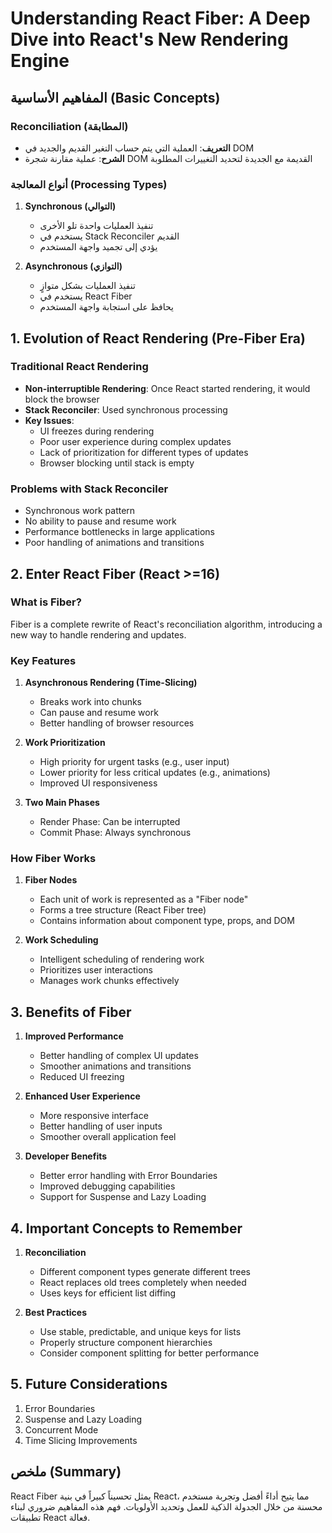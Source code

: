 # Understanding React Fiber: A Deep Dive into React's New Rendering Engine

## المفاهيم الأساسية (Basic Concepts)

### Reconciliation (المطابقة)
- **التعريف**: العملية التي يتم حساب التغير القديم والجديد في DOM
- **الشرح**: عملية مقارنة شجرة DOM القديمة مع الجديدة لتحديد التغييرات المطلوبة

### أنواع المعالجة (Processing Types)
1. **Synchronous (التوالي)**
   - تنفيذ العمليات واحدة تلو الأخرى
   - يستخدم في Stack Reconciler القديم
   - يؤدي إلى تجميد واجهة المستخدم

2. **Asynchronous (التوازي)**
   - تنفيذ العمليات بشكل متوازٍ
   - يستخدم في React Fiber
   - يحافظ على استجابة واجهة المستخدم

## 1. Evolution of React Rendering (Pre-Fiber Era)

### Traditional React Rendering
- **Non-interruptible Rendering**: Once React started rendering, it would block the browser
- **Stack Reconciler**: Used synchronous processing
- **Key Issues**:
  - UI freezes during rendering
  - Poor user experience during complex updates
  - Lack of prioritization for different types of updates
  - Browser blocking until stack is empty

### Problems with Stack Reconciler
- Synchronous work pattern
- No ability to pause and resume work
- Performance bottlenecks in large applications
- Poor handling of animations and transitions

## 2. Enter React Fiber (React >=16)

### What is Fiber?
Fiber is a complete rewrite of React's reconciliation algorithm, introducing a new way to handle rendering and updates.

### Key Features
1. **Asynchronous Rendering (Time-Slicing)**
   - Breaks work into chunks
   - Can pause and resume work
   - Better handling of browser resources

2. **Work Prioritization**
   - High priority for urgent tasks (e.g., user input)
   - Lower priority for less critical updates (e.g., animations)
   - Improved UI responsiveness

3. **Two Main Phases**
   - Render Phase: Can be interrupted
   - Commit Phase: Always synchronous

### How Fiber Works
1. **Fiber Nodes**
   - Each unit of work is represented as a "Fiber node"
   - Forms a tree structure (React Fiber tree)
   - Contains information about component type, props, and DOM

2. **Work Scheduling**
   - Intelligent scheduling of rendering work
   - Prioritizes user interactions
   - Manages work chunks effectively

## 3. Benefits of Fiber

1. **Improved Performance**
   - Better handling of complex UI updates
   - Smoother animations and transitions
   - Reduced UI freezing

2. **Enhanced User Experience**
   - More responsive interface
   - Better handling of user inputs
   - Smoother overall application feel

3. **Developer Benefits**
   - Better error handling with Error Boundaries
   - Improved debugging capabilities
   - Support for Suspense and Lazy Loading

## 4. Important Concepts to Remember

1. **Reconciliation**
   - Different component types generate different trees
   - React replaces old trees completely when needed
   - Uses keys for efficient list diffing

2. **Best Practices**
   - Use stable, predictable, and unique keys for lists
   - Properly structure component hierarchies
   - Consider component splitting for better performance

## 5. Future Considerations

1. Error Boundaries
2. Suspense and Lazy Loading
3. Concurrent Mode
4. Time Slicing Improvements

## ملخص (Summary)
React Fiber يمثل تحسيناً كبيراً في بنية React، مما يتيح أداءً أفضل وتجربة مستخدم محسنة من خلال الجدولة الذكية للعمل وتحديد الأولويات. فهم هذه المفاهيم ضروري لبناء تطبيقات React فعالة.
